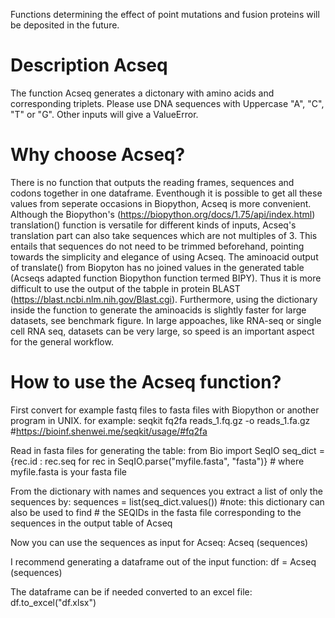 Functions determining the effect of point mutations and fusion proteins will be deposited in the future.

# Description Acseq
The function Acseq generates a dictonary with amino acids and corresponding triplets. Please use DNA sequences with Uppercase "A", "C", "T" or "G". Other inputs will give a ValueError.

# Why choose Acseq?
There is no function that outputs the reading frames, sequences and codons together in one dataframe. Eventhough it is possible to get all these values from seperate occasions in Biopython, Acseq is more convenient. Although the Biopython's (https://biopython.org/docs/1.75/api/index.html) translation() function is versatile for different kinds of inputs, Acseq's translation part can also take sequences which are not multiples of 3. This entails that sequences do not need to be trimmed beforehand, pointing towards the simplicity and elegance of using Acseq. The aminoacid output of translate() from Biopyton has no joined values in the generated table (Acseqs adapted function Biopython function termed BIPY). Thus it is more difficult to use the output of the tabple in protein BLAST (https://blast.ncbi.nlm.nih.gov/Blast.cgi). Furthermore, using the dictionary inside the function to generate the aminoacids is slightly faster for large datasets, see benchmark figure. In large appoaches, like RNA-seq or single cell RNA seq, datasets can be very large, so speed is an important aspect for the general workflow.


# How to use the Acseq function?
First convert for example fastq files to fasta files with Biopython or another program in UNIX.
  for example:
  seqkit fq2fa reads_1.fq.gz -o reads_1.fa.gz #https://bioinf.shenwei.me/seqkit/usage/#fq2fa

Read in fasta files for generating the table: 
  from Bio import SeqIO
  seq_dict = {rec.id : rec.seq for rec in SeqIO.parse("myfile.fasta", "fasta")} # where myfile.fasta is your fasta file

From the dictionary with names and sequences you extract a list of only the sequences by:
  sequences = list(seq_dict.values())
    #note: this dictionary can also be used to find 
    # the SEQIDs in the fasta file corresponding to the sequences in the output table of Acseq

Now you can use the sequences as input for Acseq:
Acseq (sequences)

I recommend generating a dataframe out of the input function:
df = Acseq (sequences)

The dataframe can be if needed converted to an excel file:
df.to_excel("df.xlsx")  

